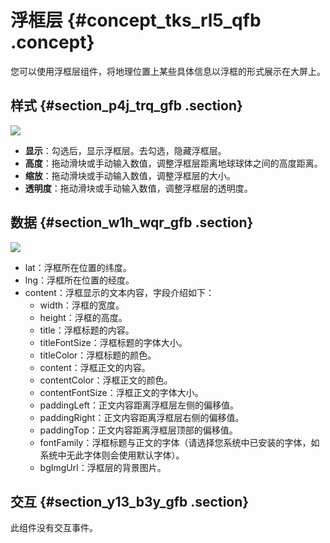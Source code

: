 # 浮框层 {#concept_tks_rl5_qfb .concept}

您可以使用浮框层组件，将地理位置上某些具体信息以浮框的形式展示在大屏上。

## 样式 {#section_p4j_trq_gfb .section}

![](http://static-aliyun-doc.oss-cn-hangzhou.aliyuncs.com/assets/img/41488/154356144321743_zh-CN.png)

-   **显示**：勾选后，显示浮框层。去勾选，隐藏浮框层。
-   **高度**：拖动滑块或手动输入数值，调整浮框层距离地球球体之间的高度距离。
-   **缩放**：拖动滑块或手动输入数值，调整浮框层的大小。
-   **透明度**：拖动滑块或手动输入数值，调整浮框层的透明度。

## 数据 {#section_w1h_wqr_gfb .section}

![](http://static-aliyun-doc.oss-cn-hangzhou.aliyuncs.com/assets/img/41488/154356144321744_zh-CN.png)

-   lat：浮框所在位置的纬度。
-   lng：浮框所在位置的经度。
-   content：浮框显示的文本内容，字段介绍如下：
    -   width：浮框的宽度。
    -   height：浮框的高度。
    -   title：浮框标题的内容。
    -   titleFontSize：浮框标题的字体大小。
    -   titleColor：浮框标题的颜色。
    -   content：浮框正文的内容。
    -   contentColor：浮框正文的颜色。
    -   contentFontSize：浮框正文的字体大小。
    -   paddingLeft：正文内容距离浮框层左侧的偏移值。
    -   paddingRight：正文内容距离浮框层右侧的偏移值。
    -   paddingTop：正文内容距离浮框层顶部的偏移值。
    -   fontFamily：浮框标题与正文的字体（请选择您系统中已安装的字体，如系统中无此字体则会使用默认字体）。
    -   bgImgUrl：浮框层的背景图片。

## 交互 {#section_y13_b3y_gfb .section}

此组件没有交互事件。

